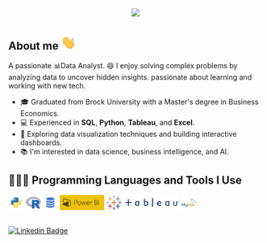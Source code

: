 <h1 align="center">
  <a href="https://git.io/typing-svg">
    <img src="https://readme-typing-svg.herokuapp.com/?lines=Welcome+to+My+Profile;+I'm+Zhihong+Mai;Nice+to+see+you!+👋&center=true&size=30&font=Lato&color=blue&speed=20">
  </a>
</h1>

## **About me** <img src="https://github.com/ZhihongMai/ZhihongMai/blob/main/Image/wave.gif" width="30">


A passionate 📊Data Analyst. 😄 I enjoy solving complex problems by analyzing data to uncover hidden insights. passionate about learning and working with new tech.
- 🎓 Graduated from Brock University with a Master's degree in Business Economics.
- 💻 Experienced in **SQL**, **Python**, **Tableau**, and **Excel**.
- 🌱 Exploring data visualization techniques and building interactive dashboards.
- 📚 I'm interested in data science, business intelligence, and AI.


## 👨🏻‍💻 **Programming Languages and Tools I Use**
<code><img title="Python" alt="Python" height="30" src="https://raw.githubusercontent.com/github/explore/master/topics/python/python.png" /></code>
<code><img title="R" alt="R" height="30" src="https://raw.githubusercontent.com/github/explore/master/topics/r/r.png" /></code>
<code><img title="SQL" alt="SQL" height="30" src="https://raw.githubusercontent.com/github/explore/master/topics/sql/sql.png" /></code>
<code><img title="Power BI" alt="Power BI" height="30" src="https://github.com/ZhihongMai/ZhihongMai/blob/main/Image/PowerBI.png" /></code>
<code><img title="Tableau" alt="Tableau" height="30" src="https://github.com/ZhihongMai/ZhihongMai/raw/main/Image/Tableau.png" /></code>
<code><img title="MySQL" alt="MySQL" height="30" src="https://github.com/ZhihongMai/ZhihongMai/raw/main/Image/MySQL.png"/></code>


## 



[![Linkedin Badge](https://img.shields.io/badge/-zhmai-blue?style=flat&logo=Linkedin&logoColor=white&link=https://www.linkedin.com/in/zhmai/)](https://www.linkedin.com/in/zhmai/)
